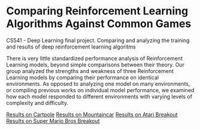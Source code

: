 # Comparing Reinforcement Learning Algorithms Against Common Games
CS541 - Deep Learning final project. Comparing and analyzing the training and results of deep reinforcement learning algoritms

There is very little standardized performance analysis of Reinforcement Learning models, beyond simple comparisons between their theory. Our group analyzed the strengths and weakness of three Reinforcement Learning models by comparing their performance on identical environments. As opposed to analyzing one model on many environments, or compiling previous works on individual model performance, we examined how each model responded to different environments with varying levels of complexity and difficulty.

[Results on Cartpole](https://github.com/SeanJan0/ReinforceComparison/blob/main/Cartpole_scores.png?raw=true)
[Results on Mountaincar](https://github.com/SeanJan0/ReinforceComparison/blob/main/Mountaincar_scores.png?raw=true)
[Results on Atari Breakout](https://github.com/SeanJan0/ReinforceComparison/blob/main/Breakout_scores.png?raw=true)
[Results on Super Mario Bros Breakout](https://github.com/SeanJan0/ReinforceComparison/blob/main/Mario_scores.png?raw=true)